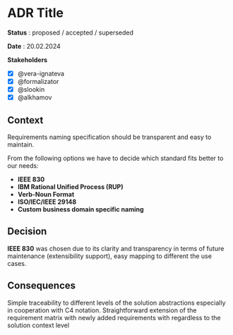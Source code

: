 # ADR Title

**Status** : proposed / accepted / superseded

**Date** : 20.02.2024

**Stakeholders**

- [x] @vera-ignateva
- [x] @formalizator
- [x] @slookin
- [x] @alkhamov

## Context

Requirements naming specification should be transparent and easy to maintain.

From the following options we have to decide which standard fits better to our needs:
- **IEEE 830**
- **IBM Rational Unified Process (RUP)**
- **Verb-Noun Format**
- **ISO/IEC/IEEE 29148**
- **Custom business domain specific naming** 


## Decision
**IEEE 830** was chosen due to its clarity and transparency in terms of future maintenance (extensibility support), easy mapping to different the use cases.

## Consequences
Simple traceability to different levels of the solution abstractions especially in cooperation with C4 notation.
Straightforward extension of the requirement matrix with newly added requirements with regardless to the solution context level
